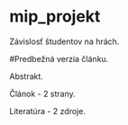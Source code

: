 # mip_projekt
Závislosť študentov na hrách.

#Predbežná verzia článku.

Abstrakt.

Článok - 2 strany.

Literatúra - 2 zdroje.
